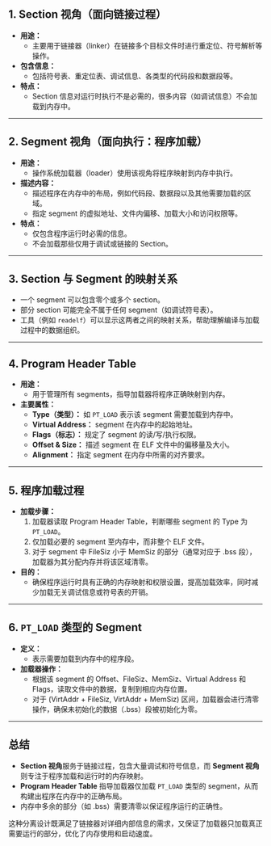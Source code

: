 
## 1. Section 视角（面向链接过程）

- **用途：**
  - 主要用于链接器（linker）在链接多个目标文件时进行重定位、符号解析等操作。
- **包含信息：**
  - 包括符号表、重定位表、调试信息、各类型的代码段和数据段等。
- **特点：**
  - Section 信息对运行时执行不是必需的，很多内容（如调试信息）不会加载到内存中。

---

## 2. Segment 视角（面向执行：程序加载）

- **用途：**
  - 操作系统加载器（loader）使用该视角将程序映射到内存中执行。
- **描述内容：**
  - 描述程序在内存中的布局，例如代码段、数据段以及其他需要加载的区域。
  - 指定 segment 的虚拟地址、文件内偏移、加载大小和访问权限等。
- **特点：**
  - 仅包含程序运行时必需的信息。
  - 不会加载那些仅用于调试或链接的 Section。

---

## 3. Section 与 Segment 的映射关系

- 一个 segment 可以包含零个或多个 section。
- 部分 section 可能完全不属于任何 segment（如调试符号表）。
- 工具（例如 `readelf`）可以显示这两者之间的映射关系，帮助理解编译与加载过程中的数据组织。

---

## 4. Program Header Table

- **用途：**
  - 用于管理所有 segments，指导加载器将程序正确映射到内存。
- **主要属性：**
  - **Type（类型）：** 如 `PT_LOAD` 表示该 segment 需要加载到内存中。
  - **Virtual Address：** segment 在内存中的起始地址。
  - **Flags（标志）：** 规定了 segment 的读/写/执行权限。
  - **Offset & Size：** 描述 segment 在 ELF 文件中的偏移量及大小。
  - **Alignment：** 指定 segment 在内存中所需的对齐要求。

---

## 5. 程序加载过程

- **加载步骤：**
  1. 加载器读取 Program Header Table，判断哪些 segment 的 Type 为 `PT_LOAD`。
  2. 仅加载必要的 segment 至内存中，而非整个 ELF 文件。
  3. 对于 segment 中 FileSiz 小于 MemSiz 的部分（通常对应于 .bss 段），加载器为其分配内存并将该区域清零。
- **目的：**
  - 确保程序运行时具有正确的内存映射和权限设置，提高加载效率，同时减少加载无关调试信息或符号表的开销。

---

## 6. `PT_LOAD` 类型的 Segment

- **定义：**
  - 表示需要加载到内存中的程序段。
- **加载器操作：**
  - 根据该 segment 的 Offset、FileSiz、MemSiz、Virtual Address 和 Flags，读取文件中的数据，复制到相应内存位置。
  - 对于 (VirtAddr + FileSiz, VirtAddr + MemSiz) 区间，加载器会进行清零操作，确保未初始化的数据（.bss）段被初始化为零。

---

## 总结

- **Section 视角**服务于链接过程，包含大量调试和符号信息，而 **Segment 视角** 则专注于程序加载和运行时的内存映射。
- **Program Header Table** 指导加载器仅加载 `PT_LOAD` 类型的 segment，从而构建出程序在内存中的正确布局。
- 内存中多余的部分（如 .bss）需要清零以保证程序运行的正确性。

这种分离设计既满足了链接器对详细内部信息的需求，又保证了加载器只加载真正需要运行的部分，优化了内存使用和启动速度。

```